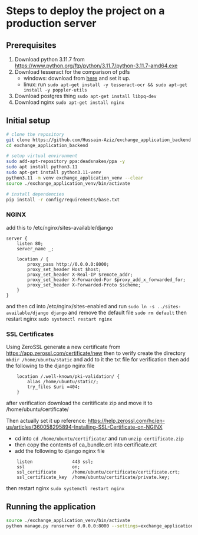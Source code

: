 # Steps to deploy the project on a production server

## Prerequisites

1. Download python 3.11.7 from <https://www.python.org/ftp/python/3.11.7/python-3.11.7-amd64.exe>
2. Download tesseract for the comparison of pdfs
    - windows: download from [here](https://digi.bib.uni-mannheim.de/tesseract/tesseract-ocr-setup-3.05.00dev-205-ge205c59.exe) and set it up.
    - linux: run `sudo apt-get install -y tesseract-ocr && sudo apt-get install -y poppler-utils`
3. Download postgres thing `sudo apt-get install libpq-dev`
4. Download nginx `sudo apt-get install nginx`

## Initial setup

```bash
# clone the repository
git clone https://github.com/Hussain-Aziz/exchange_application_backend
cd exchange_application_backend

# setup virtual environment
sudo add-apt-repository ppa:deadsnakes/ppa -y
sudo apt install python3.11
sudo apt-get install python3.11-venv
python3.11 -m venv exchange_application_venv --clear
source ./exchange_application_venv/bin/activate

# install dependencies
pip install -r config/requirements/base.txt
```

### NGINX

add this to /etc/nginx/sites-available/django

``` nginx
server {
    listen 80;
    server_name _;

    location / {
        proxy_pass http://0.0.0.0:8000;
        proxy_set_header Host $host;
        proxy_set_header X-Real-IP $remote_addr;
        proxy_set_header X-Forwarded-For $proxy_add_x_forwarded_for;
        proxy_set_header X-Forwarded-Proto $scheme;
    }
}
```

and then cd into /etc/nginx/sites-enabled and run `sudo ln -s ../sites-available/django django`
and remove the default file `sudo rm default`
then restart nginx `sudo systemctl restart nginx`

### SSL Certificates

Using ZeroSSL generate a new certificate from <https://app.zerossl.com/certificate/new>
then to verify create the directory `mkdir /home/ubuntu/static` and add to it the txt file for verification
then add the following to the django nginx file

```nginx
    location /.well-known/pki-validation/ {
        alias /home/ubuntu/static/;
        try_files $uri =404;
    }
```

after verification download the ceritificate zip and move it to /home/ubuntu/certificate/

Then actually set it up reference: <https://help.zerossl.com/hc/en-us/articles/360058295894-Installing-SSL-Certificate-on-NGINX>

- cd into `cd /home/ubuntu/certificate/` and run `unzip certificate.zip`
- then copy the contents of ca_bundle.crt into certificate.crt
- add the following to django nginx file

```nginx
    listen               443 ssl;    
    ssl                  on;
    ssl_certificate      /home/ubuntu/certificate/certificate.crt;
    ssl_certificate_key  /home/ubuntu/certificate/private.key;
```

then restart nginx `sudo systemctl restart nginx`

## Running the application

```bash
source ./exchange_application_venv/bin/activate
python manage.py runserver 0.0.0.0:8000 --settings=exchange_application.prod
```
